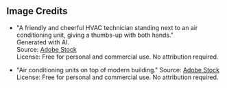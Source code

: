 ## Image Credits

- "A friendly and cheerful HVAC technician standing next to an air conditioning unit, giving a thumbs-up with both hands."  
  Generated with AI.  
  Source: [Adobe Stock](https://stock.adobe.com/832562742)  
  License: Free for personal and commercial use. No attribution required.

- "Air conditioning units on top of modern building."
  Source: [Adobe Stock](https://stock.adobe.com/265714022)
  License: Free for personal and commercial use. No attribution required.
